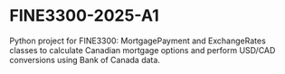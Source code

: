 # FINE3300-2025-A1
Python project for FINE3300: MortgagePayment and ExchangeRates classes to calculate Canadian mortgage options and perform USD/CAD conversions using Bank of Canada data.
